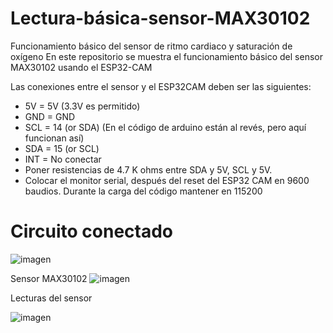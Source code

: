 # Lectura-básica-sensor-MAX30102
Funcionamiento básico del sensor de ritmo cardiaco y saturación de oxígeno
En este repositorio se muestra el funcionamiento básico del sensor MAX30102 usando el ESP32-CAM 

Las conexiones entre el sensor y el ESP32CAM deben ser las siguientes:
  
 - 5V = 5V (3.3V es permitido)
 - GND = GND
 - SCL = 14 (or SDA)  (En el código de arduino están al revés, pero aquí funcionan así)
 - SDA = 15 (or SCL)
 - INT = No conectar
 - Poner resistencias de 4.7 K ohms entre SDA y 5V, SCL y 5V.
 - Colocar el monitor serial, después del reset del ESP32 CAM en 9600 baudios. Durante la carga del código mantener en 115200
  
  # Circuito conectado
  
  ![imagen](https://user-images.githubusercontent.com/72757419/184510872-e36f4267-0ef9-4e2b-8e12-ae491707b5f6.png)
  
Sensor MAX30102
![imagen](https://user-images.githubusercontent.com/72757419/184510908-8ec2a5ae-fa29-4ba1-b203-8d0f3dd8a494.png)

Lecturas del sensor

![imagen](https://user-images.githubusercontent.com/72757419/184510887-4f59c028-f8b9-48eb-a592-f2c7de11b668.png)

  
  
